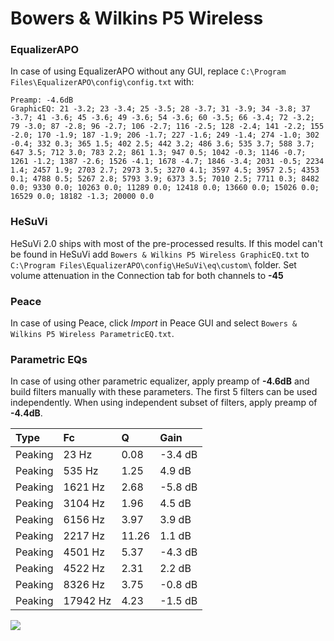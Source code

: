 # Bowers & Wilkins P5 Wireless

### EqualizerAPO
In case of using EqualizerAPO without any GUI, replace `C:\Program Files\EqualizerAPO\config\config.txt`
with:
```
Preamp: -4.6dB
GraphicEQ: 21 -3.2; 23 -3.4; 25 -3.5; 28 -3.7; 31 -3.9; 34 -3.8; 37 -3.7; 41 -3.6; 45 -3.6; 49 -3.6; 54 -3.6; 60 -3.5; 66 -3.4; 72 -3.2; 79 -3.0; 87 -2.8; 96 -2.7; 106 -2.7; 116 -2.5; 128 -2.4; 141 -2.2; 155 -2.0; 170 -1.9; 187 -1.9; 206 -1.7; 227 -1.6; 249 -1.4; 274 -1.0; 302 -0.4; 332 0.3; 365 1.5; 402 2.5; 442 3.2; 486 3.6; 535 3.7; 588 3.7; 647 3.5; 712 3.0; 783 2.2; 861 1.3; 947 0.5; 1042 -0.3; 1146 -0.7; 1261 -1.2; 1387 -2.6; 1526 -4.1; 1678 -4.7; 1846 -3.4; 2031 -0.5; 2234 1.4; 2457 1.9; 2703 2.7; 2973 3.5; 3270 4.1; 3597 4.5; 3957 2.5; 4353 0.1; 4788 0.5; 5267 2.8; 5793 3.9; 6373 3.5; 7010 2.5; 7711 0.3; 8482 0.0; 9330 0.0; 10263 0.0; 11289 0.0; 12418 0.0; 13660 0.0; 15026 0.0; 16529 0.0; 18182 -1.3; 20000 0.0
```

### HeSuVi
HeSuVi 2.0 ships with most of the pre-processed results. If this model can't be found in HeSuVi add
`Bowers & Wilkins P5 Wireless GraphicEQ.txt` to `C:\Program Files\EqualizerAPO\config\HeSuVi\eq\custom\` folder.
Set volume attenuation in the Connection tab for both channels to **-45**

### Peace
In case of using Peace, click *Import* in Peace GUI and select `Bowers & Wilkins P5 Wireless ParametricEQ.txt`.

### Parametric EQs
In case of using other parametric equalizer, apply preamp of **-4.6dB** and build filters manually
with these parameters. The first 5 filters can be used independently.
When using independent subset of filters, apply preamp of **-4.4dB**.

| Type    | Fc       |     Q | Gain    |
|:--------|:---------|:------|:--------|
| Peaking | 23 Hz    |  0.08 | -3.4 dB |
| Peaking | 535 Hz   |  1.25 | 4.9 dB  |
| Peaking | 1621 Hz  |  2.68 | -5.8 dB |
| Peaking | 3104 Hz  |  1.96 | 4.5 dB  |
| Peaking | 6156 Hz  |  3.97 | 3.9 dB  |
| Peaking | 2217 Hz  | 11.26 | 1.1 dB  |
| Peaking | 4501 Hz  |  5.37 | -4.3 dB |
| Peaking | 4522 Hz  |  2.31 | 2.2 dB  |
| Peaking | 8326 Hz  |  3.75 | -0.8 dB |
| Peaking | 17942 Hz |  4.23 | -1.5 dB |

![](https://raw.githubusercontent.com/jaakkopasanen/AutoEq/master/results/rtings/sbaf-serious/Bowers%20&%20Wilkins%20P5%20Wireless/Bowers%20&%20Wilkins%20P5%20Wireless.png)